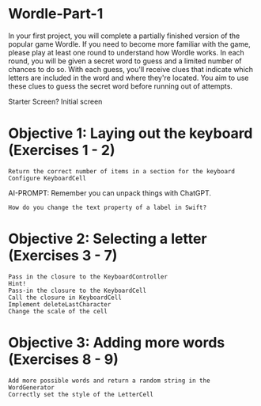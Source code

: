 # Wordle-Part-1

In your first project, you will complete a partially finished version of the popular game Wordle. If you need to become more familiar with the game, please play at least one round to understand how Wordle works. In each round, you will be given a secret word to guess and a limited number of chances to do so. With each guess, you'll receive clues that indicate which letters are included in the word and where they're located. You aim to use these clues to guess the secret word before running out of attempts.

Starter Screen?
Initial screen

# Objective 1: Laying out the keyboard (Exercises 1 - 2)

    Return the correct number of items in a section for the keyboard
    Configure KeyboardCell

AI-PROMPT: Remember you can unpack things with ChatGPT.

    How do you change the text property of a label in Swift? 

# Objective 2: Selecting a letter (Exercises 3 - 7)

    Pass in the closure to the KeyboardController
    Hint!
    Pass-in the closure to the KeyboardCell
    Call the closure in KeyboardCell
    Implement deleteLastCharacter
    Change the scale of the cell

# Objective 3: Adding more words (Exercises 8 - 9)

    Add more possible words and return a random string in the WordGenerator
    Correctly set the style of the LetterCell
